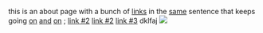 this is an about page with a bunch of [links](#) in the [same](#) sentence that keeps going [on](#) [and](#) [on](#) [](#);
[link #2]({journal})
[link #2]({index})
[link #3]({category})
dklfaj
<img src="http://" />
